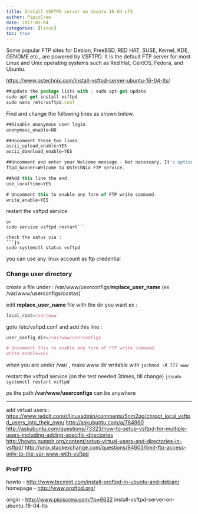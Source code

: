 ```yaml
---
title: Install VSFTPD server on Ubuntu 16.04 LTS
author: PipisCrew
date: 2017-02-04
categories: [linux]
toc: true
---
```


Some popular FTP sites for Debian, FreeBSD, RED HAT, SUSE, Kernel, KDE, GENOME etc., are powered by VSFTPD. It is the default FTP server for most Linux and Unix operating systems such as Red Hat, CentOS, Fedora, and Ubuntu.

https://www.ostechnix.com/install-vsftpd-server-ubuntu-16-04-lts/

```js
##update the package lists with : sudo apt-get update
sudo apt-get install vsftpd
sudo nano /etc/vsftpd.conf
```

Find and change the following lines as shown below.
```js
##Disable anonymous user login.
anonymous_enable=NO

##Uncomment these two lines.
ascii_upload_enable=YES
ascii_download_enable=YES

##Uncomment and enter your Welcome message - Not necessary, It's optional.
ftpd_banner=Welcome to OSTechNix FTP service.

##Add this line the end.
use_localtime=YES

# Uncomment this to enable any form of FTP write command.
write_enable=YES
```

restart the vsftpd service
```jssudo systemctl restart vsftpd
or
sudo service vsftpd restart```

check the satus via :
```js
sudo systemctl status vsftpd
```

you can use any linux account as ftp credential

### Change user directory

create a file under :
/var/www/userconfigs/**replace_user_name** (ex /var/www/userconfigs/costas)

edit **replace_user_name** file with the dir you want ex :
```js 
local_root=/var/www
```

goto /etc/vsftpd.conf and add this line :
```js
user_config_dir=/var/www/userconfigs

# Uncomment this to enable any form of FTP write command.
write_enable=YES
```

when you are under /var/ , make www dir writable with
```jschmod -R 777 www```

restart the vsftpd service (on the test needed 3times, till change)
```jssudo systemctl restart vsftpd```

ps the path **/var/www/userconfigs**  can be anywhere

* * *

add virtual users : https://www.reddit.com/r/linuxadmin/comments/5nm2qg/chroot_local_vsftpd_users_into_their_own/
http://askubuntu.com/a/784960
http://askubuntu.com/questions/73323/how-to-setup-vsftpd-for-multiple-users-including-adding-specific-directories
http://howto.gumph.org/content/setup-virtual-users-and-directories-in-vsftpd/
http://unix.stackexchange.com/questions/94603/limit-ftp-access-only-to-the-var-www-with-vsftpd

### ProFTPD

howto - http://www.tecmint.com/install-proftpd-in-ubuntu-and-debian/
homepage - http://www.proftpd.org/

origin - http://www.pipiscrew.com/?p=6632 install-vsftpd-server-on-ubuntu-16-04-lts